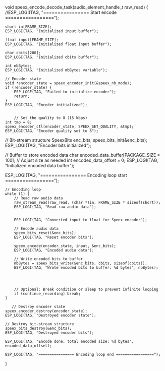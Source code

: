 void speex_encode_decode_task(audio_element_handle_t raw_read) {
    //ESP_LOGI(TAG, "================ Start encode =================");

    short in[FRAME_SIZE];
    ESP_LOGI(TAG, "Initialized input buffer");

    float input[FRAME_SIZE];
    ESP_LOGI(TAG, "Initialized float input buffer");

    char cbits[200];
    ESP_LOGI(TAG, "Initialized cbits buffer");

    int nbBytes;
    ESP_LOGI(TAG, "Initialized nbBytes variable");

    // Encoder state
    void *encoder_state = speex_encoder_init(&speex_nb_mode);
    if (!encoder_state) {
        ESP_LOGE(TAG, "Failed to initialize encoder");
        return;
    }
    ESP_LOGI(TAG, "Encoder initialized");


        // Set the quality to 8 (15 kbps)
    int tmp = 8;
    speex_encoder_ctl(encoder_state, SPEEX_SET_QUALITY, &tmp);
    ESP_LOGI(TAG, "Encoder quality set to 8");


   // Bit-stream structure
    SpeexBits enc_bits;
    speex_bits_init(&enc_bits);
    ESP_LOGI(TAG, "Encoder bits initialized");

// Buffer to store encoded data
    char encoded_data_buffer[PACKAGE_SIZE * 100]; // Adjust size as needed
    int encoded_data_offset = 0;
    ESP_LOGI(TAG, "Initialized encoded data buffer");

ESP_LOGI(TAG, "================ Encoding loop start =================");

    // Encoding loop
    while (1) {
        // Read raw audio data
        raw_stream_read(raw_read, (char *)in, FRAME_SIZE * sizeof(short));
        ESP_LOGI(TAG, "Read raw audio data");

       
        ESP_LOGI(TAG, "Converted input to float for Speex encoder");

        // Encode audio data
        speex_bits_reset(&enc_bits);
        ESP_LOGI(TAG, "Reset encoder bits");

        speex_encode(encoder_state, input, &enc_bits);
        ESP_LOGI(TAG, "Encoded audio data");

        // Write encoded bits to buffer
        nbBytes = speex_bits_write(&enc_bits, cbits, sizeof(cbits));
        ESP_LOGI(TAG, "Wrote encoded bits to buffer: %d bytes", nbBytes);


    

        // Optional: Break condition or sleep to prevent infinite looping
        if (continue_recording) break;
    }

       // Destroy encoder state
    speex_encoder_destroy(encoder_state);
    ESP_LOGI(TAG, "Destroyed encoder state");

    // Destroy bit-stream structure
    speex_bits_destroy(&enc_bits);
    ESP_LOGI(TAG, "Destroyed encoder bits");

    ESP_LOGI(TAG, "Encode done, total encoded size: %d bytes", encoded_data_offset);

    ESP_LOGI(TAG, "================ Encoding loop end =================");
}